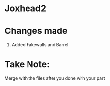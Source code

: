 # Joxhead2

# Changes made

1. Added Fakewalls and Barrel

# Take Note:
Merge with the files after you done with your part


